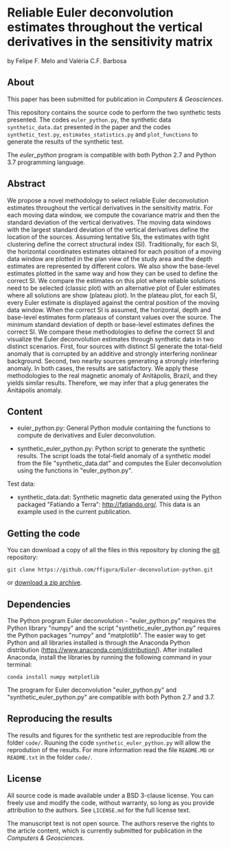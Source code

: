 # Reliable Euler deconvolution estimates throughout the vertical derivatives in the sensitivity matrix 

by
Felipe F. Melo and Valéria C.F. Barbosa

## About

This paper has been submitted for publication in *Computers & Geosciences*.

This repository contains the source code to perform the two synthetic tests presented.
The codes `euler_python.py`, the synthetic data `synthetic_data.dat` presented in the
paper and the codes `synthetic_test.py`, `estimates_statistics.py` and `plot_functions`
to generate the results of the synthetic test.

The *euler_python* program is compatible with both Python 2.7 and Python 3.7 programming language.
 
## Abstract

We propose a novel methodology to select reliable Euler deconvolution estimates throughout the 
vertical derivatives in the sensitivity matrix. For each moving data window, we compute the 
covariance matrix and then the standard deviation of the vertical derivatives. The moving data
windows with the largest standard deviation of the vertical derivatives define the location of
the sources. Assuming tentative SIs, the estimates with tight clustering define the correct 
structural index (SI). Traditionally, for each SI, the horizontal coordinates estimates obtained
for each position of a moving data window are plotted in the plan view of the study area and the
depth estimates are represented by different colors. We also show the base-level estimates plotted
in the same way and how they can be used to define the correct SI. We compare the estimates on
this plot where reliable solutions need to be selected (classic plot) with an alternative plot of
Euler estimates where all solutions are show (plateau plot). In the plateau plot, for each SI,
every Euler estimate is displayed against the central position of the moving data window. When 
the correct SI is assumed, the horizontal, depth and base-level estimates form plateaus of 
constant values over the source. The minimum standard deviation of depth or base-level estimates
defines the correct SI. We compare these methodologies to define the correct SI and visualize the
Euler deconvolution estimates through synthetic data in two distinct scenarios. First, four 
sources with distinct SI generate the total-field anomaly that is corrupted by an additive and 
strongly interfering nonlinear background. Second, two nearby sources generating a strongly 
interfering anomaly. In both cases, the results are satisfactory. We apply these methodologies
to the real magnetic anomaly of Anitápolis, Brazil, and they yields similar results. Therefore,
we may infer that a plug generates the Anitápolis anomaly.

## Content

- euler_python.py:
	General Python module containing the functions to compute de derivatives and 
	Euler deconvolution.
	
- synthetic_euler_python.py:
	Python script to generate the synthetic results. The script loads the total-field
	anomaly of a synthetic model from the file "synthetic_data.dat" and computes the
	Euler deconvolution using the functions in "euler_python.py". 
	
Test data:

- synthetic_data.dat:
		Synthetic magnetic data generated using the Python packaged "Fatiando a Terra":
		http://fatiando.org/. This data is an example used in the current publication.

## Getting the code

You can download a copy of all the files in this repository by cloning the
[git](https://git-scm.com/) repository:

    git clone https://github.com/ffigura/Euler-deconvolution-python.git

or [download a zip archive](https://github.com/ffigura/Euler-deconvolution-python/archive/master.zip).


## Dependencies

The Python program Euler deconvolution - "euler_python.py" requires the Python library "numpy" 
and the script "synthetic_euler_python.py" requires the Python packages "numpy" and "matplotlib". 
The easier way to get Python and all libraries installed is through the Anaconda Python 
distribution (https://www.anaconda.com/distribution/). After installed Anaconda, install the libraries 
by running the following command in your terminal:

	conda install numpy matplotlib

The program for Euler deconvolution "euler_python.py" and "synthetic_euler_python.py"
 are compatible with both Python 2.7 and 3.7.

## Reproducing the results

The results and figures for the synthetic test are reproducible from the folder `code/`.
Ruuning the code `synthetic_euler_python.py` will allow the reprodution of the results. For more information
read the file `README.MD` or `README.txt` in the folder `code/`.


## License

All source code is made available under a BSD 3-clause license. You can freely
use and modify the code, without warranty, so long as you provide attribution
to the authors. See `LICENSE.md` for the full license text.

The manuscript text is not open source. The authors reserve the rights to the
article content, which is currently submitted for publication in the
*Computers & Geosciences*.
